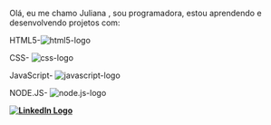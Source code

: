 Olá, eu me chamo Juliana , sou programadora, estou aprendendo e desenvolvendo projetos com:

HTML5-![html5-logo](https://img.shields.io/badge/HTML5-E34F26?style=for-the-badge&logo=html5&logoColor=white)

CSS- ![css-logo](https://img.shields.io/badge/CSS-239120?&style=for-the-badge&logo=css3&logoColor=white)

JavaScript- ![javascript-logo](https://img.shields.io/badge/JavaScript-F7DF1E?style=for-the-badge&logo=javascript&logoColor=black)

NODE.JS- ![node.js-logo](https://img.shields.io/badge/Node.js-43853D?style=for-the-badge&logo=node.js&logoColor=white)

<b><b/>
<b><b/>
<b><b/>


[![LinkedIn Logo](https://upload.wikimedia.org/wikipedia/commons/0/01/LinkedIn_Logo.svg)](https://www.linkedin.com/in/juliana-da-luz-080421251)















